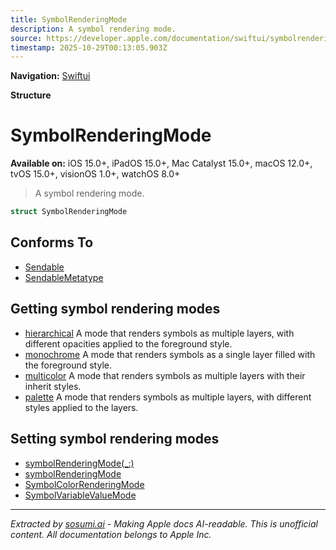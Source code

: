 ```yaml
---
title: SymbolRenderingMode
description: A symbol rendering mode.
source: https://developer.apple.com/documentation/swiftui/symbolrenderingmode
timestamp: 2025-10-29T00:13:05.903Z
---
```


**Navigation:** [Swiftui](/documentation/swiftui)

**Structure**

# SymbolRenderingMode

**Available on:** iOS 15.0+, iPadOS 15.0+, Mac Catalyst 15.0+, macOS 12.0+, tvOS 15.0+, visionOS 1.0+, watchOS 8.0+

> A symbol rendering mode.

```swift
struct SymbolRenderingMode
```

## Conforms To

- [Sendable](/documentation/Swift/Sendable)
- [SendableMetatype](/documentation/Swift/SendableMetatype)

## Getting symbol rendering modes

- [hierarchical](/documentation/swiftui/symbolrenderingmode/hierarchical) A mode that renders symbols as multiple layers, with different opacities applied to the foreground style.
- [monochrome](/documentation/swiftui/symbolrenderingmode/monochrome) A mode that renders symbols as a single layer filled with the foreground style.
- [multicolor](/documentation/swiftui/symbolrenderingmode/multicolor) A mode that renders symbols as multiple layers with their inherit styles.
- [palette](/documentation/swiftui/symbolrenderingmode/palette) A mode that renders symbols as multiple layers, with different styles applied to the layers.

## Setting symbol rendering modes

- [symbolRenderingMode(_:)](/documentation/swiftui/view/symbolrenderingmode(_:))
- [symbolRenderingMode](/documentation/swiftui/environmentvalues/symbolrenderingmode)
- [SymbolColorRenderingMode](/documentation/swiftui/symbolcolorrenderingmode)
- [SymbolVariableValueMode](/documentation/swiftui/symbolvariablevaluemode)

---

*Extracted by [sosumi.ai](https://sosumi.ai) - Making Apple docs AI-readable.*
*This is unofficial content. All documentation belongs to Apple Inc.*
